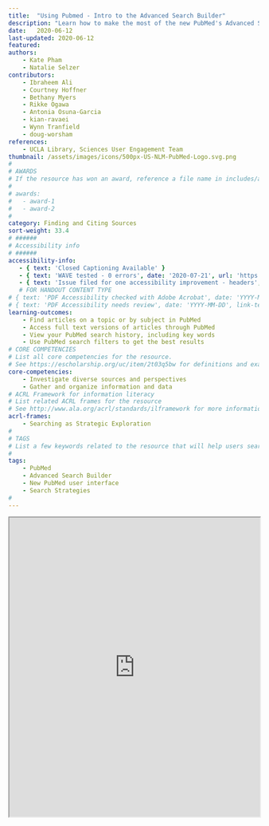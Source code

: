 ```yaml
---
title:  "Using Pubmed - Intro to the Advanced Search Builder"
description: "Learn how to make the most of the new PubMed's Advanced Search Builder!"
date:   2020-06-12
last-updated: 2020-06-12
featured: 
authors:
    - Kate Pham
    - Natalie Selzer
contributors:
    - Ibraheem Ali
    - Courtney Hoffner
    - Bethany Myers
    - Rikke Ogawa
    - Antonia Osuna-Garcia
    - kian-ravaei
    - Wynn Tranfield
    - doug-worsham
references:
    - UCLA Library, Sciences User Engagement Team
thumbnail: /assets/images/icons/500px-US-NLM-PubMed-Logo.svg.png
#
# AWARDS
# If the resource has won an award, reference a file name in includes/awards/ without the .html. For example, if it was accepted to PRIMO, you would write "primo". If the award isn't in includes/awards, create a new award file!
#
# awards: 
#   - award-1
#   - award-2
#
category: Finding and Citing Sources
sort-weight: 33.4
# ######
# Accessibility info
# ######
accessibility-info:
   - { text: 'Closed Captioning Available' }
   - { text: 'WAVE tested - 0 errors', date: '2020-07-21', url: 'https://wave.webaim.org/' }
   - { text: 'Issue filed for one accessibility improvement - headers', date: '2020-07-21', url: 'https://github.com/UCLALibrary/research-tips/issues' }
   # FOR HANDOUT CONTENT TYPE
# { text: 'PDF Accessibility checked with Adobe Acrobat', date: 'YYYY-MM-DD' }
# { text: 'PDF Accessibility needs review', date: 'YYYY-MM-DD', link-text: 'Issue reported', url: 'link to issue' } 
learning-outcomes:
    - Find articles on a topic or by subject in PubMed
    - Access full text versions of articles through PubMed
    - View your PubMed search history, including key words
    - Use PubMed search filters to get the best results
# CORE COMPETENCIES
# List all core competencies for the resource.
# See https://escholarship.org/uc/item/2t03q5bw for definitions and examples of each core competency
core-competencies:
    - Investigate diverse sources and perspectives
    - Gather and organize information and data
# ACRL Framework for information literacy
# List related ACRL frames for the resource
# See http://www.ala.org/acrl/standards/ilframework for more information
acrl-frames:
    - Searching as Strategic Exploration
#
# TAGS
# List a few keywords related to the resource that will help users search for it.
#
tags:
    - PubMed
    - Advanced Search Builder
    - New PubMed user interface
    - Search Strategies
#
---
```

<iframe width="100%" height="600" src="https://www.youtube.com/embed/T2_2v77PDuE" frameborder="1" allow="accelerometer; autoplay; encrypted-media; gyroscope; picture-in-picture" allowfullscreen></iframe>
